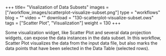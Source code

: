 +++
title= "Visalization of Data Subsets"
images =  ["/workflow_images/scatterplot-visualize-subset.png"]
type = "workflows"
blog =  ""
video = ""
download = "130-scatterplot-visualize-subset.ows"
tags = ["Scatter Plot", "Visualization"]
weight = 130
+++

Some visualization widget, like Scatter Plot and several data projection widgets, can expose the data instances in the data subset. In this workflow, Scatter Plot visualizes the data from the input data file, but also marks the data points that have been selected in the Data Table (selected rows).
